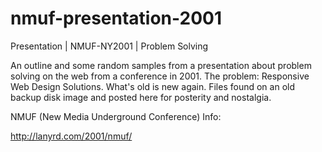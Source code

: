 nmuf-presentation-2001
======================

Presentation | NMUF-NY2001 | Problem Solving

An outline and some random samples from a presentation about problem solving on the web from a conference in 2001. The problem: Responsive Web Design Solutions. What's old is new again. Files found on an old backup disk image and posted here for posterity and nostalgia.

NMUF (New Media Underground Conference) Info:

http://lanyrd.com/2001/nmuf/
